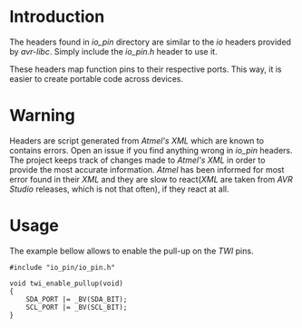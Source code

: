 # Introduction #

The headers found in _io\_pin_ directory are similar to the _io_ headers provided by _avr-libc_. Simply include the _io\_pin.h_ header to use it.

These headers map function pins to their respective ports. This way, it is easier to create portable code across devices.

# Warning #

Headers are script generated from _Atmel's_ _XML_ which are known to contains errors. Open an issue if you find anything wrong in _io\_pin_ headers. The project keeps track of changes made to _Atmel's_ _XML_ in order to provide the most accurate information. _Atmel_ has been informed for most error found in their _XML_ and they are slow to react(_XML_ are taken from _AVR_ _Studio_ releases, which is not that often), if they react at all.

# Usage #

The example bellow allows to enable the pull-up on the _TWI_ pins.

```
#include "io_pin/io_pin.h"

void twi_enable_pullup(void)
{
    SDA_PORT |= _BV(SDA_BIT);
    SCL_PORT |= _BV(SCL_BIT);
}

```